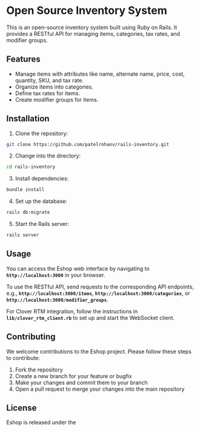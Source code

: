 # Open Source Inventory System

This is an open-source inventory system built using Ruby on Rails. It provides a RESTful API for managing items, categories, tax rates, and modifier groups.

## Features

- Manage items with attributes like name, alternate name, price, cost, quantity, SKU, and tax rate.
- Organize items into categories.
- Define tax rates for items.
- Create modifier groups for items.

## Installation

1. Clone the repository:

```bash
git clone https://github.com/patelrohanv/rails-inventory.git
```

2. Change into the directory:

```bash
cd rails-inventory
```

3. Install dependencies:

```bash
bundle install
```

4. Set up the database:

```bash
rails db:migrate
```

5. Start the Rails server:

```bash
rails server
```

## **Usage**

You can access the Eshop web interface by navigating to **`http://localhost:3000`** in your browser.

To use the RESTful API, send requests to the corresponding API endpoints, e.g., **`http://localhost:3000/items`**, **`http://localhost:3000/categories`**, or **`http://localhost:3000/modifier_groups`**.

For Clover RTM integration, follow the instructions in **`lib/clover_rtm_client.rb`** to set up and start the WebSocket client.

## **Contributing**

We welcome contributions to the Eshop project. Please follow these steps to contribute:

1. Fork the repository
2. Create a new branch for your feature or bugfix
3. Make your changes and commit them to your branch
4. Open a pull request to merge your changes into the main repository

## **License**

Eshop is released under the  **[](https://opensource.org/licenses/MIT)**